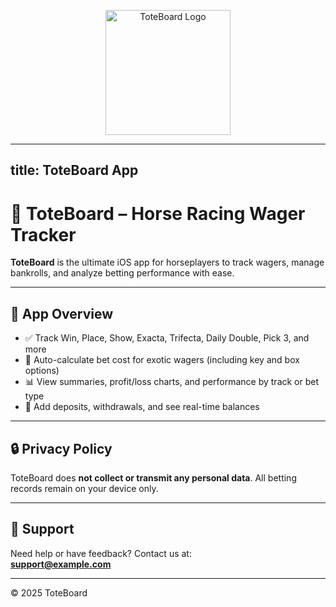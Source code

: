 <p align="center">
  <img src="toteboard-logo.png" alt="ToteBoard Logo" width="200"/>
</p>

---
title: ToteBoard App
---

# 🐎 ToteBoard – Horse Racing Wager Tracker

**ToteBoard** is the ultimate iOS app for horseplayers to track wagers, manage bankrolls, and analyze betting performance with ease.

---

## 📱 App Overview

- ✅ Track Win, Place, Show, Exacta, Trifecta, Daily Double, Pick 3, and more  
- 🔢 Auto-calculate bet cost for exotic wagers (including key and box options)  
- 📊 View summaries, profit/loss charts, and performance by track or bet type  
- 💼 Add deposits, withdrawals, and see real-time balances

---

## 🔒 Privacy Policy

ToteBoard does **not collect or transmit any personal data**. All betting records remain on your device only.

---

## 📧 Support

Need help or have feedback? Contact us at:  
**support@example.com**

---

© 2025 ToteBoard
